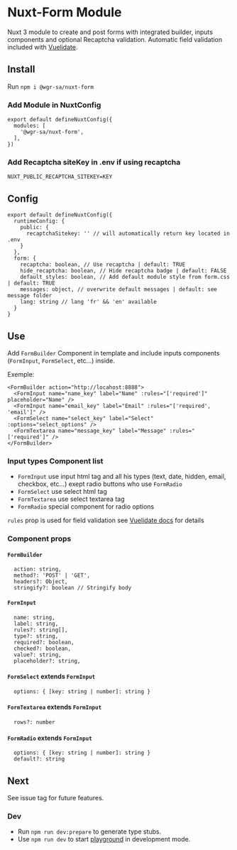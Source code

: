 # Nuxt-Form Module

Nuxt 3 module to create and post forms with integrated builder, inputs components and optional Recaptcha validation. Automatic field validation included with [Vuelidate](https://vuelidate-next.netlify.app). 

## Install
Run `npm i @wgr-sa/nuxt-form`

### Add Module in NuxtConfig
```
export default defineNuxtConfig({
  modules: [
    '@wgr-sa/nuxt-form',
  ],
})	
```

### Add Recaptcha siteKey in .env if using recaptcha
`NUXT_PUBLIC_RECAPTCHA_SITEKEY=KEY`

## Config
```
export default defineNuxtConfig({
  runtimeConfig: {
    public: {
      recaptchaSitekey: '' // will automatically return key located in .env
    }
  },
  form: {
    recaptcha: boolean, // Use recaptcha | default: TRUE
    hide_recaptcha: boolean, // Hide recaptcha badge | default: FALSE
    default_styles: boolean, // Add default module style from form.css | default: TRUE
    messages: object, // overwrite default messages | default: see message folder
    lang: string // lang 'fr' && 'en' available  
  }
}
```

## Use 

Add `FormBuilder` Component in template and include inputs components (`FormInput`, `FormSelect`, etc...) inside.

Exemple:
```
<FormBuilder action="http://locahost:8888">
  <FormInput name="name_key" label="Name" :rules="['required']" placeholder="Name" />
  <FormInput name="email_key" label="Email" :rules="['required', 'email']" />
  <FormSelect name="select_key" label="Select" :options="select_options" />
  <FormTextarea name="message_key" label="Message" :rules="['required']" /> 
</FormBuilder>  
```

### Input types Component list 

- `FormInput` use input html tag and all his types (text, date, hidden, email, checkbox, etc...) exept radio buttons who use `FormRadio`
- `FormSelect` use select html tag
- `FormTextarea` use select textarea tag
- `FormRadio` special component for radio options

`rules` prop is used for field validation see [Vuelidate docs](https://vuelidate-next.netlify.app/validators.html) for details

### Component props 

#### `FormBuilder`
```
  action: string,
  method?: 'POST' | 'GET',
  headers?: Object,
  stringify?: boolean // Stringify body
```

#### `FormInput`
```
  name: string,
  label: string,
  rules?: string[],
  type?: string,
  required?: boolean,
  checked?: boolean,
  value?: string,
  placeholder?: string,
```

#### `FormSelect` extends `FormInput`
```
  options: { [key: string | number]: string }
```

#### `FormTextarea` extends `FormInput`
```
  rows?: number
```

#### `FormRadio` extends `FormInput`
```
  options: { [key: string | number]: string }
  default?: string
```

## Next
See issue tag for future features.
### Dev
- Run `npm run dev:prepare` to generate type stubs.
- Use `npm run dev` to start [playground](./playground) in development mode.

